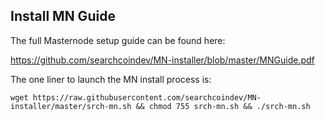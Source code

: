 ## Install MN Guide

The full Masternode setup guide can be found here:

https://github.com/searchcoindev/MN-installer/blob/master/MNGuide.pdf

The one liner to launch the MN install process is:

```
wget https://raw.githubusercontent.com/searchcoindev/MN-installer/master/srch-mn.sh && chmod 755 srch-mn.sh && ./srch-mn.sh
```

